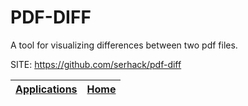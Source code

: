 # PDF-DIFF

 A tool for visualizing differences between two pdf files.

 SITE: https://github.com/serhack/pdf-diff

 | [Applications](https://portable-linux-apps.github.io/apps.html) | [Home](https://portable-linux-apps.github.io)
 | --- | --- |
